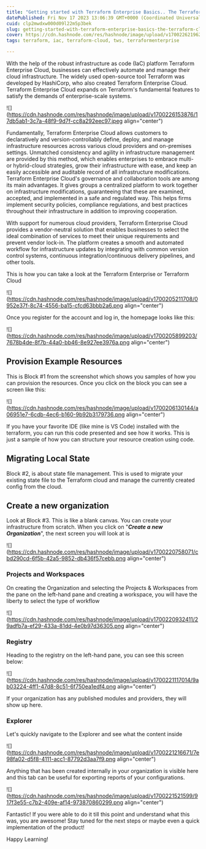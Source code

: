```yaml
---
title: "Getting started with Terraform Enterprise Basics.. The Terraform Cloud Console!"
datePublished: Fri Nov 17 2023 13:06:39 GMT+0000 (Coordinated Universal Time)
cuid: clp2mwdxw000d09l22m5p3bek
slug: getting-started-with-terraform-enterprise-basics-the-terraform-cloud-console
cover: https://cdn.hashnode.com/res/hashnode/image/upload/v1700226219625/e6356784-ec33-424a-a367-05361b0636ea.jpeg
tags: terraform, iac, terraform-cloud, tws, terraformenterprise

---
```


With the help of the robust infrastructure as code (IaC) platform Terraform Enterprise Cloud, businesses can effectively automate and manage their cloud infrastructure. The widely used open-source tool Terraform was developed by HashiCorp, who also created Terraform Enterprise Cloud. Terraform Enterprise Cloud expands on Terraform's fundamental features to satisfy the demands of enterprise-scale systems.

![](https://cdn.hashnode.com/res/hashnode/image/upload/v1700226153876/17db5ab1-3c7a-48f9-9d7f-cc8a292eec97.jpeg align="center")

Fundamentally, Terraform Enterprise Cloud allows customers to declaratively and version-controllably define, deploy, and manage infrastructure resources across various cloud providers and on-premises settings. Unmatched consistency and agility in infrastructure management are provided by this method, which enables enterprises to embrace multi- or hybrid-cloud strategies, grow their infrastructure with ease, and keep an easily accessible and auditable record of all infrastructure modifications. Terraform Enterprise Cloud's governance and collaboration tools are among its main advantages. It gives groups a centralized platform to work together on infrastructure modifications, guaranteeing that these are examined, accepted, and implemented in a safe and regulated way. This helps firms implement security policies, compliance regulations, and best practices throughout their infrastructure in addition to improving cooperation.

With support for numerous cloud providers, Terraform Enterprise Cloud provides a vendor-neutral solution that enables businesses to select the ideal combination of services to meet their unique requirements and prevent vendor lock-in. The platform creates a smooth and automated workflow for infrastructure updates by integrating with common version control systems, continuous integration/continuous delivery pipelines, and other tools.

This is how you can take a look at the Terraform Enterprise or Terraform Cloud

![](https://cdn.hashnode.com/res/hashnode/image/upload/v1700205211708/0952e37f-8c74-4556-ba15-cfcd63bbb2a6.png align="center")

Once you register for the account and log in, the homepage looks like this:

![](https://cdn.hashnode.com/res/hashnode/image/upload/v1700205899203/7678b4de-8f7b-44a0-bb46-8e927ee3976a.png align="center")

## Provision Example Resources

This is Block #1 from the screenshot which shows you samples of how you can provision the resources. Once you click on the block you can see a screen like this:

![](https://cdn.hashnode.com/res/hashnode/image/upload/v1700206130144/a06951e7-6cdb-4ec6-b160-9b92b3179736.png align="center")

If you have your favorite IDE (like mine is VS Code) installed with the terraform, you can run this code presented and see how it works. This is just a sample of how you can structure your resource creation using code.

## Migrating Local State

Block #2, is about state file management. This is used to migrate your existing state file to the Terraform cloud and manage the currently created config from the cloud.

## Create a new organization

Look at Block #3. This is like a blank canvas. You can create your infrastructure from scratch. When you click on "***Create a new Organization***", the next screen you will look at is

![](https://cdn.hashnode.com/res/hashnode/image/upload/v1700220758071/cbd290cd-6f5b-42a5-9852-db436f57cebb.png align="center")

### Projects and Workspaces

On creating the Organization and selecting the Projects & Workspaces from the pane on the left-hand pane and creating a workspace, you will have the liberty to select the type of workflow

![](https://cdn.hashnode.com/res/hashnode/image/upload/v1700220932411/29adfb7a-ef29-433a-81dd-4e0b97d36305.png align="center")

### Registry

Heading to the registry on the left-hand pane, you can see this screen below:

![](https://cdn.hashnode.com/res/hashnode/image/upload/v1700221117014/9ab03224-4ff1-47d8-8c51-6f750ea1edf4.png align="center")

If your organization has any published modules and providers, they will show up here.

### Explorer

Let's quickly navigate to the Explorer and see what the content inside

![](https://cdn.hashnode.com/res/hashnode/image/upload/v1700221216671/7e98fa02-d5f8-4111-acc1-87792d3aa7f9.png align="center")

Anything that has been created internally in your organization is visible here and this tab can be useful for exporting reports of your configurations.

![](https://cdn.hashnode.com/res/hashnode/image/upload/v1700221521599/917f3e55-c7b2-409e-af14-973870860299.png align="center")

Fantastic! If you were able to do it till this point and understand what this was, you are awesome! Stay tuned for the next steps or maybe even a quick implementation of the product!

Happy Learning!